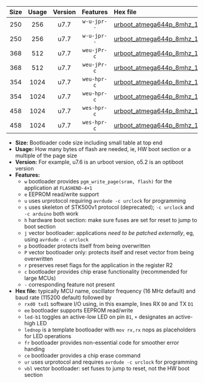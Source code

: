 |Size|Usage|Version|Features|Hex file|
|:-:|:-:|:-:|:-:|:--|
|250|256|u7.7|`w-u-jpr--`|[urboot_atmega644p_8mhz_115200bps_rxd0_txd1_led+b0_ur_vbl.hex](https://raw.githubusercontent.com/stefanrueger/urboot.hex/main/mcus/atmega644p/fcpu_8mhz/115200_bps/urboot_atmega644p_8mhz_115200bps_rxd0_txd1_led+b0_ur_vbl.hex)|
|250|256|u7.7|`w-u-jpr--`|[urboot_atmega644p_8mhz_115200bps_rxd0_txd1_lednop_ur_vbl.hex](https://raw.githubusercontent.com/stefanrueger/urboot.hex/main/mcus/atmega644p/fcpu_8mhz/115200_bps/urboot_atmega644p_8mhz_115200bps_rxd0_txd1_lednop_ur_vbl.hex)|
|368|512|u7.7|`weu-jPr-c`|[urboot_atmega644p_8mhz_115200bps_rxd0_txd1_ee_led+b0_fr_ce_ur_vbl.hex](https://raw.githubusercontent.com/stefanrueger/urboot.hex/main/mcus/atmega644p/fcpu_8mhz/115200_bps/urboot_atmega644p_8mhz_115200bps_rxd0_txd1_ee_led+b0_fr_ce_ur_vbl.hex)|
|368|512|u7.7|`weu-jPr-c`|[urboot_atmega644p_8mhz_115200bps_rxd0_txd1_ee_lednop_fr_ce_ur_vbl.hex](https://raw.githubusercontent.com/stefanrueger/urboot.hex/main/mcus/atmega644p/fcpu_8mhz/115200_bps/urboot_atmega644p_8mhz_115200bps_rxd0_txd1_ee_lednop_fr_ce_ur_vbl.hex)|
|354|1024|u7.7|`weu-hpr-c`|[urboot_atmega644p_8mhz_115200bps_rxd0_txd1_ee_led+b0_fr_ce_ur.hex](https://raw.githubusercontent.com/stefanrueger/urboot.hex/main/mcus/atmega644p/fcpu_8mhz/115200_bps/urboot_atmega644p_8mhz_115200bps_rxd0_txd1_ee_led+b0_fr_ce_ur.hex)|
|354|1024|u7.7|`weu-hpr-c`|[urboot_atmega644p_8mhz_115200bps_rxd0_txd1_ee_lednop_fr_ce_ur.hex](https://raw.githubusercontent.com/stefanrueger/urboot.hex/main/mcus/atmega644p/fcpu_8mhz/115200_bps/urboot_atmega644p_8mhz_115200bps_rxd0_txd1_ee_lednop_fr_ce_ur.hex)|
|458|1024|u7.7|`wes-hpr-c`|[urboot_atmega644p_8mhz_115200bps_rxd0_txd1_ee_led+b0_fr_ce.hex](https://raw.githubusercontent.com/stefanrueger/urboot.hex/main/mcus/atmega644p/fcpu_8mhz/115200_bps/urboot_atmega644p_8mhz_115200bps_rxd0_txd1_ee_led+b0_fr_ce.hex)|
|458|1024|u7.7|`wes-hpr-c`|[urboot_atmega644p_8mhz_115200bps_rxd0_txd1_ee_lednop_fr_ce.hex](https://raw.githubusercontent.com/stefanrueger/urboot.hex/main/mcus/atmega644p/fcpu_8mhz/115200_bps/urboot_atmega644p_8mhz_115200bps_rxd0_txd1_ee_lednop_fr_ce.hex)|

- **Size:** Bootloader code size including small table at top end
- **Usage:** How many bytes of flash are needed, ie, HW boot section or a multiple of the page size
- **Version:** For example, u7.6 is an urboot version, o5.2 is an optiboot version
- **Features:**
  + `w` bootloader provides `pgm_write_page(sram, flash)` for the application at `FLASHEND-4+1`
  + `e` EEPROM read/write support
  + `u` uses urprotocol requiring `avrdude -c urclock` for programming
  + `s` uses skeleton of STK500v1 protocol (deprecated); `-c urclock` and `-c arduino` both work
  + `h` hardware boot section: make sure fuses are set for reset to jump to boot section
  + `j` vector bootloader: applications *need to be patched externally*, eg, using `avrdude -c urclock`
  + `p` bootloader protects itself from being overwritten
  + `P` vector bootloader only: protects itself and reset vector from being overwritten
  + `r` preserves reset flags for the application in the register R2
  + `c` bootloader provides chip erase functionality (recommended for large MCUs)
  + `-` corresponding feature not present
- **Hex file:** typically MCU name, oscillator frequency (16 MHz default) and baud rate (115200 default) followed by
  + `rxd0 txd1` software I/O using, in this example, lines RX `D0` and TX `D1`
  + `ee` bootloader supports EEPROM read/write
  + `led-b1` toggles an active-low LED on pin `B1`, `+` designates an active-high LED
  + `lednop` is a template bootloader with `mov rx,rx` nops as placeholders for LED operations
  + `fr` bootloader provides non-essential code for smoother error handing
  + `ce` bootloader provides a chip erase command
  + `ur` uses urprotocol and requires `avrdude -c urclock` for programming
  + `vbl` vector bootloader: set fuses to jump to reset, not the HW boot section
